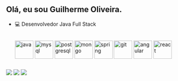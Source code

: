 ## Olá, eu sou Guilherme Oliveira.
- 💻 Desenvolvedor Java Full Stack

  <div style="display: inline_block"><br>
  <img align="center" alt="java" height="50" width="50" src="https://cdn.jsdelivr.net/gh/devicons/devicon/icons/java/java-original.svg">
  <img align="center" alt="mysql" height="50" width="50" src="https://cdn.jsdelivr.net/gh/devicons/devicon/icons/mysql/mysql-original.svg">
  <img align="center" alt="postgresql" height="50" width="50" src="https://cdn.jsdelivr.net/gh/devicons/devicon/icons/postgresql/postgresql-original.svg">
  <img align="center" alt="mongo" height="50" width="50" src="https://cdn.jsdelivr.net/gh/devicons/devicon/icons/mongodb/mongodb-original.svg">
  <img align="center" alt="spring" height="50" width="50" src="https://cdn.jsdelivr.net/gh/devicons/devicon/icons/spring/spring-original.svg">
  <img align="center" alt="git" height="50" width="50" src="https://cdn.jsdelivr.net/gh/devicons/devicon/icons/git/git-original.svg">
  <img align="center" alt="angular" height="50" width="50" src="https://cdn.jsdelivr.net/gh/devicons/devicon/icons/angularjs/angularjs-original.svg">
  <img align="center" alt="react" height="50" width="50" src="https://cdn.jsdelivr.net/gh/devicons/devicon/icons/react/react-original.svg">
</div>
  
  ##
  
<div> 
  <a href="https://www.instagram.com/guimoncao27" target="_blank"><img src="https://img.shields.io/badge/-Instagram-%23E4405F?style=for-the-badge&logo=instagram&logoColor=white" target="_blank"></a>
  <a href = "mailto:guilherme_oliveira27@outlook.com"><img src="https://img.shields.io/badge/Microsoft_Outlook-0078D4?style=for-the-badge&logo=microsoft-outlook&logoColor=white" target="_blank"></a>
  <a href="https://www.linkedin.com/in/guilherme-moncao/" target="_blank"><img src="https://img.shields.io/badge/-LinkedIn-%230077B5?style=for-the-badge&logo=linkedin&logoColor=white" target="_blank"></a>  
</div>
